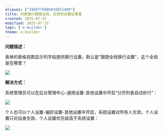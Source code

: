 ```yaml
---
aliases: ["1969770886810051409"]
title: 列表换行跟随全局，全局的设置在哪里
created: 2025-07-15
modified: 2025-07-15
tags: ['e-builder']
theme: e-builder
---
```


**问题描述：**

表单的表格视图显示列字段提供换行设置，默认是“跟随全局换行设置”，这个全局是在哪里？

![](4546460cde71c5308591668f85dc9933.jpg)

**解决方式：**

系统管理员可以在后台管理中心-通用设置-其他设置中开启“分页列表自动折行”：

![](44d01bf8f284911c55694e41bb11551a.jpg)

个人也可以个人设置-偏好设置-其他设置中开启，系统设置对所有人生效，个人设置只对自身生效，个人设置优先级高于系统设置：

![](026f22509a47c5c1bd43a7d60bc3aecc.jpg)